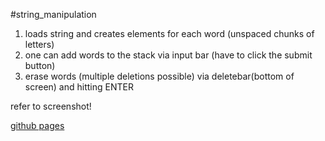 #string_manipulation

1. loads string and creates elements for each word (unspaced chunks of letters)
2. one can add words to the stack via input bar (have to click the submit button)
3. erase words (multiple deletions possible) via deletebar(bottom of screen) and hitting ENTER

refer to screenshot!

[github pages](sherhy.github.io/a2z_w1_str_manipulation/)
